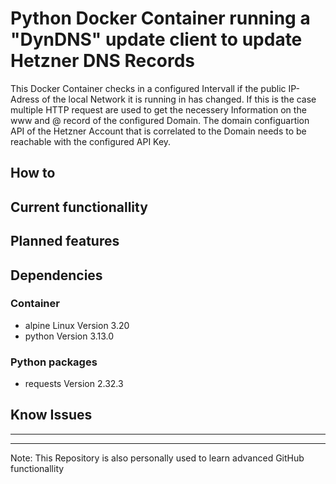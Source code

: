 # Python Docker Container running a "DynDNS" update client to update Hetzner DNS Records

This Docker Container checks in a configured Intervall if the public IP-Adress of the local Network it is running in has changed. If this is the case multiple HTTP request are used to get the necessery Information on the www and @ record of the configured Domain. The domain configuartion API of the Hetzner Account that is correlated to the Domain needs to be reachable with the configured API Key.

## How to

## Current functionallity

## Planned features

## Dependencies

### Container
- alpine Linux Version 3.20
- python Version 3.13.0

### Python packages
- requests Version 2.32.3

## Know Issues

---
---

Note: This Repository is also personally used to learn advanced GitHub functionallity